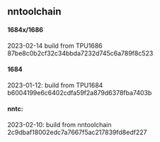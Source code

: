 ## nntoolchain

#### 1684x/1686

2023-02-14
build from TPU1686     87be8c0b2cf32c34bbda7232d745c6a789f8c523

#### 1684
2023-01-12:
build from TPU1684     b6004199e6c6402cdfa59f2a879d6378fba7403b

#### nntc:
2023-02-10:
build from nntoolchain 2c9dbaf18002edc7a7667f5ac217839fd8edf227
